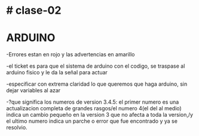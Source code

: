 # # clase-02

# ARDUINO

-Errores estan en rojo y las advertencias en amarillo

-el ticket es para que el sistema de arduino con el codigo, se traspase al arduino fisico y le da la señal para actuar

-especificar con extrema claridad lo que queremos que haga arduino, sin dejar variables al azar

-?que significa los numeros de version 3.4.5: el primer numero es una actualizacion completa de grandes rasgos/el numero 4(el del al medio) indica un cambio pequeño en la version 3 que no afecta a toda la version,/y el ultimo numero indica un parche o error que fue encontrado y ya se resolvio.
